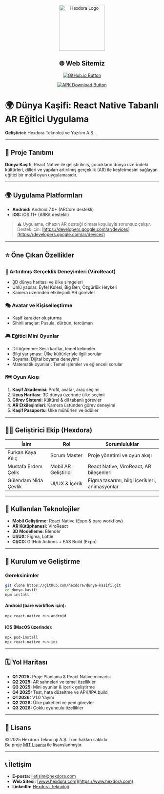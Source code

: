 <p align="center">
  <img src="docs/kurumsal/Hexdora.jpg" alt="Hexdora Logo" width="150"/>
</p>
<h2 align="center">🌐 Web Sitemiz</h2>

<p align="center">
  <a href="https://furkankayakilic.github.io/HexdoraCompany/" target="_blank">
    <img src="https://img.shields.io/badge/Uygulamayı%20GitHub.io%27da%20Görüntüle-Visit-blue?style=for-the-badge&logo=github" alt="GitHub.io Button"/>
  </a>
</p>

<p align="center">
  <a href="https://drive.google.com/file/d/1u_9bECziwtl03Q4_d8iAdnWdNuy-i-Is/view?usp=sharing" target="_blank">
    <img src="https://img.shields.io/badge/Uygulamayı%20İndir%20(APK)-Download-green?style=for-the-badge&logo=android" alt="APK Download Button"/>
  </a>
</p>

# 🌍 Dünya Kaşifi: React Native Tabanlı AR Eğitici Uygulama

**Geliştirici:** Hexdora Teknoloji ve Yazılım A.Ş.

---

## 📱 Proje Tanıtımı

**Dünya Kaşifi**, React Native ile geliştirilmiş, çocukların dünya üzerindeki kültürleri, dilleri ve yapıları artırılmış gerçeklik (AR) ile keşfetmesini sağlayan eğitici bir mobil oyun uygulamasıdır.

---

## 🌍 Uygulama Platformları

- **Android:** Android 7.0+ (ARCore destekli)
- **iOS:** iOS 11+ (ARKit destekli)

> ⚠️ Uygulama, cihazın AR desteği olması koşuluyla sorunsuz çalışır. Destek için: [https://developers.google.com/ar/devices](https://developers.google.com/ar/devices)

---

## ⭐ Öne Çıkan Özellikler

### 🧠 Artırılmış Gerçeklik Deneyimleri (ViroReact)

- 3D dünya haritası ve ülke simgeleri
- Ünlü yapılar: Eyfel Kulesi, Big Ben, Özgürlük Heykeli
- Kamera üzerinden etkileşimli AR görevler

### 🎭 Avatar ve Kişiselleştirme

- Kaşif karakter oluşturma
- Sihirli araçlar: Pusula, dürbün, tercüman

### 🎮 Eğitici Mini Oyunlar

- Dil öğrenme: Sesli kartlar, temel kelimeler
- Bilgi yarışması: Ülke kültürleriyle ilgili sorular
- Boyama: Dijital boyama deneyimi
- Matematik oyunları: Temel işlemler ve eğlenceli sorular

### 🗺️ Oyun Akışı

1. **Kaşif Akademisi**: Profil, avatar, araç seçimi
2. **Uçuş Haritası**: 3D dünya üzerinde ülke seçimi
3. **Görev Sistemi**: Kültürel & dil tabanlı görevler
4. **AR Etkileşimleri**: Kamera üstünden görev deneyimi
5. **Kaşif Pasaportu**: Ülke mühürleri ve ödüller

---

## 🧑‍💻 Geliştirici Ekip (Hexdora)

| İsim                 | Rol                    | Sorumluluklar                                 |
| -------------------- | ---------------------- | --------------------------------------------- |
| Furkan Kaya Kılıç    | Scrum Master           | Proje yönetimi ve oyun akışı                  |
| Mustafa Erdem Çelik  | Mobil AR Geliştirici   | React Native, ViroReact, AR bileşenleri       |
| Gülendam Nida Çevlik | UI/UX & İçerik         | Figma tasarımı, bilgi içerikleri, animasyonlar|

---

## 🔧 Kullanılan Teknolojiler

- **Mobil Geliştirme:** React Native (Expo & bare workflow)
- **AR Kütüphanesi:** ViroReact
- **3D Modelleme:** Blender
- **UI/UX:** Figma, Lottie
- **CI/CD:** GitHub Actions + EAS Build (Expo)

---

## 🚀 Kurulum ve Geliştirme
### Gereksinimler
```bash
git clone https://github.com/hexdora/dunya-kasifi.git
cd dunya-kasifi
npm install
```

#### Android (bare workflow için):

```bash
npx react-native run-android
```

#### iOS (MacOS üzerinde):

```bash
npx pod-install
npx react-native run-ios
```


---

## 🗓️ Yol Haritası

- **Q1 2025:** Proje Planlama & React Native mimarisi
- **Q2 2025:** AR sahneleri ve temel özellikler
- **Q3 2025:** Mini oyunlar & içerik geliştirme
- **Q4 2025:** Test, hata düzeltme ve APK/IPA build
- **Q1 2026:** V1.0 Yayını
- **Q2 2026:** Ülke paketleri ve yeni görevler
- **Q3 2026:** Çoklu oyunculu özellikler

---

## 📄 Lisans

© 2025 Hexdora Teknoloji A.Ş. Tüm hakları saklıdır.  
Bu proje [MIT Lisansı](LICENSE) ile lisanslanmıştır.

---

## 📞 İletişim

- **E-posta:** iletisim@hexdora.com  
- **Web Sitesi:** [www.hexdora.com](https://www.hexdora.com)  
- **LinkedIn:** [Hexdora Teknoloji](https://linkedin.com/company/hexdora)







